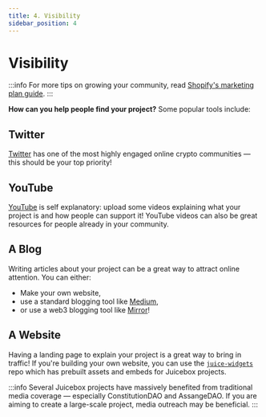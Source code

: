 ```yaml
---
title: 4. Visibility
sidebar_position: 4
---
```


# Visibility

:::info
For more tips on growing your community, read [Shopify's marketing plan guide](https://www.shopify.com/blog/marketing-plan).
:::

**How can you help people find your project?** Some popular tools include:

## Twitter

[Twitter](https://twitter.com) has one of the most highly engaged online crypto communities — this should be your top priority!

## YouTube

[YouTube](https://youtube.com) is self explanatory: upload some videos explaining what your project is and how people can support it! YouTube videos can also be great resources for people already in your community.

## A Blog

Writing articles about your project can be a great way to attract online attention. You can either:

- Make your own website,
- use a standard blogging tool like [Medium](https://medium.com/),
- or use a web3 blogging tool like [Mirror](https://mirror.xyz/)!

## A Website

Having a landing page to explain your project is a great way to bring in traffic! If you're building your own website, you can use the [`juice-widgets`](https://github.com/jbx-protocol/juice-widgets) repo which has prebuilt assets and embeds for Juicebox projects.

:::info
Several Juicebox projects have massively benefited from traditional media coverage — especially ConstitutionDAO and AssangeDAO. If you are aiming to create a large-scale project, media outreach may be beneficial.
:::
